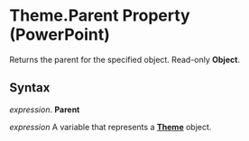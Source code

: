 
# Theme.Parent Property (PowerPoint)

Returns the parent for the specified object. Read-only  **Object**.


## Syntax

 _expression_. **Parent**

 _expression_ A variable that represents a **[Theme](f541387f-6cf4-1bae-97e4-534ef7fba040.md)** object.

